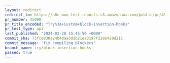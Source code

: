 ```yaml
---
layout: redirect
redirect_to: https://a8c-woo-test-reports.s3.amazonaws.com/public/pr/45098/api/index.html
pr_number: 45098
pr_title_encoded: "Try%3A+Custom+block+insertion+hooks"
pr_test_type: api
last_published: "2024-02-28 15:45:56 +0000"
commit_sha: 73fce830a24b4daa3d1b21ea3197f22e6428d21c
commit_message: "fix compiling blockers"
branch_name: try/block-insertion-hooks
passed: true
---
```

